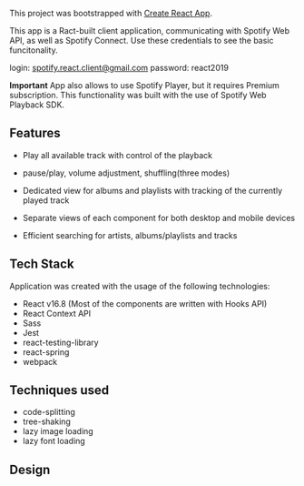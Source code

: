 This project was bootstrapped with [Create React App](https://github.com/facebook/create-react-app).

This app is a Ract-built client application, communicating with Spotify Web API, as well as Spotify Connect.
Use these credentials to see the basic funcitonality. 

login: spotify.react.client@gmail.com
password: react2019

**Important**
App also allows to use Spotify Player, but it requires Premium subscription. This functionality was built with the use of Spotify Web Playback SDK.

## Features

- Play all available track with control of the playback
 - pause/play, volume adjustment, shuffling(three modes)

- Dedicated view for albums and playlists with tracking
of the currently played track

- Separate views of each component for both desktop
and mobile devices

- Efficient searching for artists, albums/playlists
and tracks 

## Tech Stack

Application was created with the usage of the following technologies:

- React v16.8 (Most of the components are written with Hooks API)
- React Context API
- Sass
- Jest
- react-testing-library
- react-spring
- webpack

## Techniques used

- code-splitting
- tree-shaking
- lazy image loading
- lazy font loading

## Design


